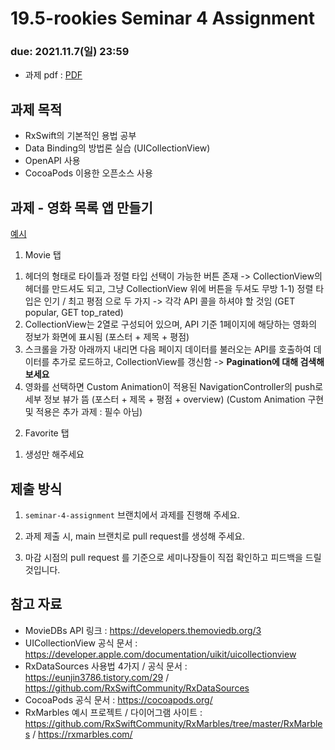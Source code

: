 19.5-rookies Seminar 4 Assignment
================================

### **due: 2021.11.7(일) 23:59**

- 과제 pdf : [PDF](iOS/seminar4/seminar4.pdf)


## 과제 목적
- RxSwift의 기본적인 용법 공부
- Data Binding의 방법론 실습 (UICollectionView)
- OpenAPI 사용
- CocoaPods 이용한 오픈소스 사용

## 과제 - 영화 목록 앱 만들기

[예시](https://user-images.githubusercontent.com/48316900/139861374-fd6425b1-bf87-4239-a27b-aa76f8807360.mp4)
1. Movie 탭
1) 헤더의 형태로 타이틀과 정렬 타입 선택이 가능한 버튼 존재 -> CollectionView의 헤더를 만드셔도 되고, 그냥 CollectionView 위에 버튼을 두셔도 무방
1-1) 정렬 타입은 인기 / 최고 평점 으로 두 가지 -> 각각 API 콜을 하셔야 할 것임 (GET popular, GET top_rated)
2) CollectionView는 2열로 구성되어 있으며, API 기준 1페이지에 해당하는 영화의 정보가 화면에 표시됨 (포스터 + 제목 + 평점)
3) 스크롤을 가장 아래까지 내리면 다음 페이지 데이터를 불러오는 API를 호출하여 데이터를 추가로 로드하고, CollectionView를 갱신함 -> **Pagination에 대해 검색해보세요**
4) 영화를 선택하면 Custom Animation이 적용된 NavigationController의 push로 세부 정보 뷰가 뜸 (포스터 + 제목 + 평점 + overview) (Custom Animation 구현 및 적용은 추가 과제 : 필수 아님)

2. Favorite 탭
1) 생성만 해주세요

## 제출 방식
1. `seminar-4-assignment` 브랜치에서 과제를 진행해 주세요. 

2. 과제 제출 시, main 브랜치로 pull request를 생성해 주세요.

3. 마감 시점의 pull request 를 기준으로 세미나장들이 직접 확인하고 피드백을 드릴 것입니다.

## 참고 자료
- MovieDBs API 링크 : https://developers.themoviedb.org/3
- UICollectionView 공식 문서 : https://developer.apple.com/documentation/uikit/uicollectionview
- RxDataSources 사용법 4가지 / 공식 문서 : https://eunjin3786.tistory.com/29 / https://github.com/RxSwiftCommunity/RxDataSources
- CocoaPods 공식 문서 : https://cocoapods.org/
- RxMarbles 예시 프로젝트 / 다이어그램 사이트 : https://github.com/RxSwiftCommunity/RxMarbles/tree/master/RxMarbles / https://rxmarbles.com/


